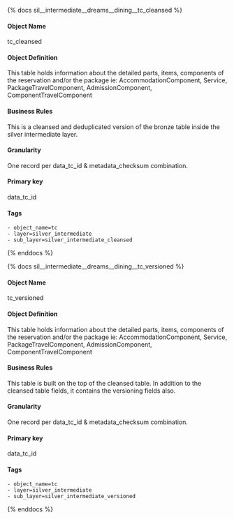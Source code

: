 {% docs sil__intermediate__dreams__dining__tc_cleansed %}

#### Object Name
tc_cleansed

#### Object Definition
This table holds information about the detailed parts, items, components of the reservation and/or the package ie: AccommodationComponent, Service, PackageTravelComponent, AdmissionComponent, ComponentTravelComponent

#### Business Rules
This is a cleansed and deduplicated version of the bronze table inside the silver intermediate layer.

#### Granularity
One record per data_tc_id & metadata_checksum combination.

#### Primary key
data_tc_id

#### Tags
    - object_name=tc
    - layer=silver_intermediate
    - sub_layer=silver_intermediate_cleansed

{% enddocs %}

{% docs sil__intermediate__dreams__dining__tc_versioned %}

#### Object Name
tc_versioned

#### Object Definition
This table holds information about the detailed parts, items, components of the reservation and/or the package ie: AccommodationComponent, Service, PackageTravelComponent, AdmissionComponent, ComponentTravelComponent

#### Business Rules
This table is built on the top of the cleansed table. In addition to the cleansed table fields, it contains the versioning fields also.

#### Granularity
One record per data_tc_id & metadata_checksum combination.

#### Primary key
data_tc_id

#### Tags
    - object_name=tc
    - layer=silver_intermediate
    - sub_layer=silver_intermediate_versioned

{% enddocs %}